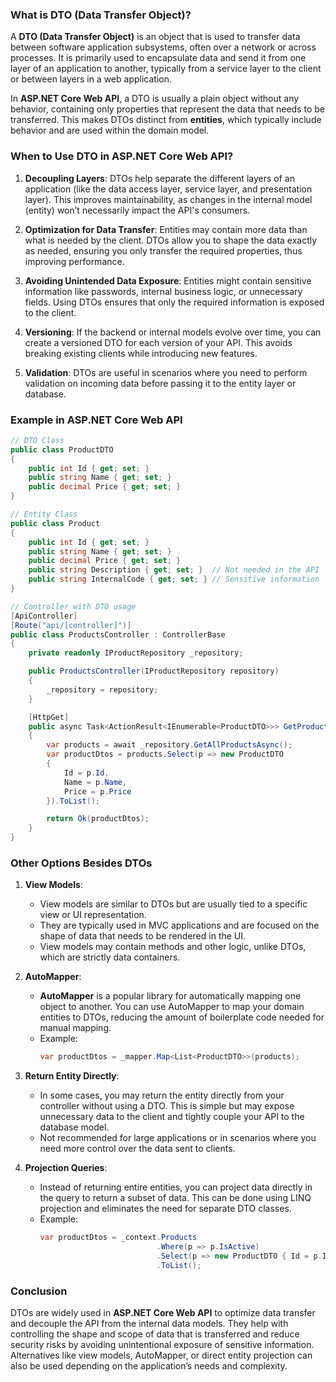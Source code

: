 
### What is DTO (Data Transfer Object)?

A **DTO (Data Transfer Object)** is an object that is used to transfer data between software application subsystems, often over a network or across processes. It is primarily used to encapsulate data and send it from one layer of an application to another, typically from a service layer to the client or between layers in a web application.

In **ASP.NET Core Web API**, a DTO is usually a plain object without any behavior, containing only properties that represent the data that needs to be transferred. This makes DTOs distinct from **entities**, which typically include behavior and are used within the domain model.

### When to Use DTO in ASP.NET Core Web API?

1. **Decoupling Layers**:
   DTOs help separate the different layers of an application (like the data access layer, service layer, and presentation layer). This improves maintainability, as changes in the internal model (entity) won’t necessarily impact the API's consumers.

2. **Optimization for Data Transfer**:
   Entities may contain more data than what is needed by the client. DTOs allow you to shape the data exactly as needed, ensuring you only transfer the required properties, thus improving performance.

3. **Avoiding Unintended Data Exposure**:
   Entities might contain sensitive information like passwords, internal business logic, or unnecessary fields. Using DTOs ensures that only the required information is exposed to the client.

4. **Versioning**:
   If the backend or internal models evolve over time, you can create a versioned DTO for each version of your API. This avoids breaking existing clients while introducing new features.

5. **Validation**:
   DTOs are useful in scenarios where you need to perform validation on incoming data before passing it to the entity layer or database.

### Example in ASP.NET Core Web API

```csharp
// DTO Class
public class ProductDTO
{
    public int Id { get; set; }
    public string Name { get; set; }
    public decimal Price { get; set; }
}

// Entity Class
public class Product
{
    public int Id { get; set; }
    public string Name { get; set; }
    public decimal Price { get; set; }
    public string Description { get; set; }  // Not needed in the API
    public string InternalCode { get; set; } // Sensitive information
}

// Controller with DTO usage
[ApiController]
[Route("api/[controller]")]
public class ProductsController : ControllerBase
{
    private readonly IProductRepository _repository;

    public ProductsController(IProductRepository repository)
    {
        _repository = repository;
    }

    [HttpGet]
    public async Task<ActionResult<IEnumerable<ProductDTO>>> GetProducts()
    {
        var products = await _repository.GetAllProductsAsync();
        var productDtos = products.Select(p => new ProductDTO
        {
            Id = p.Id,
            Name = p.Name,
            Price = p.Price
        }).ToList();

        return Ok(productDtos);
    }
}
```

### Other Options Besides DTOs

1. **View Models**:
   - View models are similar to DTOs but are usually tied to a specific view or UI representation.
   - They are typically used in MVC applications and are focused on the shape of data that needs to be rendered in the UI.
   - View models may contain methods and other logic, unlike DTOs, which are strictly data containers.

2. **AutoMapper**:
   - **AutoMapper** is a popular library for automatically mapping one object to another. You can use AutoMapper to map your domain entities to DTOs, reducing the amount of boilerplate code needed for manual mapping.
   - Example:
     ```csharp
     var productDtos = _mapper.Map<List<ProductDTO>>(products);
     ```

3. **Return Entity Directly**:
   - In some cases, you may return the entity directly from your controller without using a DTO. This is simple but may expose unnecessary data to the client and tightly couple your API to the database model.
   - Not recommended for large applications or in scenarios where you need more control over the data sent to clients.

4. **Projection Queries**:
   - Instead of returning entire entities, you can project data directly in the query to return a subset of data. This can be done using LINQ projection and eliminates the need for separate DTO classes.
   - Example:
     ```csharp
     var productDtos = _context.Products
                               .Where(p => p.IsActive)
                               .Select(p => new ProductDTO { Id = p.Id, Name = p.Name, Price = p.Price })
                               .ToList();
     ```

### Conclusion

DTOs are widely used in **ASP.NET Core Web API** to optimize data transfer and decouple the API from the internal data models. They help with controlling the shape and scope of data that is transferred and reduce security risks by avoiding unintentional exposure of sensitive information. Alternatives like view models, AutoMapper, or direct entity projection can also be used depending on the application’s needs and complexity.
